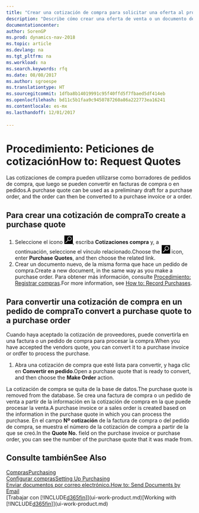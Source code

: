 ```yaml
---
title: "Crear una cotización de compra para solicitar una oferta al proveedor"
description: "Describe cómo crear una oferta de venta o un documento de solicitud de propuesta (RFQ) para registrar la oferta a un cliente para vender productos con determinadas condiciones."
documentationcenter: 
author: SorenGP
ms.prod: dynamics-nav-2018
ms.topic: article
ms.devlang: na
ms.tgt_pltfrm: na
ms.workload: na
ms.search.keywords: rfq
ms.date: 08/08/2017
ms.author: sgroespe
ms.translationtype: HT
ms.sourcegitcommit: 1dfba8b14019991c95f40ffd5f7fbaed5df414eb
ms.openlocfilehash: bd11c5b1faa9c9450787260a86a222773ea16241
ms.contentlocale: es-mx
ms.lasthandoff: 12/01/2017

---
```

# <a name="how-to-request-quotes"></a><span data-ttu-id="73829-103">Procedimiento: Peticiones de cotización</span><span class="sxs-lookup"><span data-stu-id="73829-103">How to: Request Quotes</span></span>
<span data-ttu-id="73829-104">Las cotizaciones de compra pueden utilizarse como borradores de pedidos de compra, que luego se pueden convertir en facturas de compra o en pedidos.</span><span class="sxs-lookup"><span data-stu-id="73829-104">A purchase quote can be used as a preliminary draft for a purchase order, and the order can then be converted to a purchase invoice or a order.</span></span>


## <a name="to-create-a-purchase-quote"></a><span data-ttu-id="73829-105">Para crear una cotización de compra</span><span class="sxs-lookup"><span data-stu-id="73829-105">To create a purchase quote</span></span>
1. <span data-ttu-id="73829-106">Seleccione el icono ![Buscar página o informe](media/ui-search/search_small.png "icono Buscar página o informe"), escriba **Cotizaciones compra** y, a continuación, seleccione el vínculo relacionado.</span><span class="sxs-lookup"><span data-stu-id="73829-106">Choose the ![Search for Page or Report](media/ui-search/search_small.png "Search for Page or Report icon") icon, enter **Purchase Quotes**, and then choose the related link.</span></span>
2. <span data-ttu-id="73829-107">Crear un documento nuevo, de la misma forma que hace un pedido de compra.</span><span class="sxs-lookup"><span data-stu-id="73829-107">Create a new document, in the same way as you make a purchase order.</span></span> <span data-ttu-id="73829-108">Para obtener más información, consulte [Procedimiento: Registrar compras](purchasing-how-record-purchases.md).</span><span class="sxs-lookup"><span data-stu-id="73829-108">For more information, see [How to: Record Purchases](purchasing-how-record-purchases.md).</span></span>

## <a name="to-convert-a-purchase-quote-to-a-purchase-order"></a><span data-ttu-id="73829-109">Para convertir una cotización de compra en un pedido de compra</span><span class="sxs-lookup"><span data-stu-id="73829-109">To convert a purchase quote to a purchase order</span></span>
<span data-ttu-id="73829-110">Cuando haya aceptado la cotización de proveedores, puede convertirla en una factura o un pedido de compra para procesar la compra.</span><span class="sxs-lookup"><span data-stu-id="73829-110">When you have accepted the vendors quote, you can convert it to a purchase invoice or ordfer to process the purchase.</span></span>

1. <span data-ttu-id="73829-111">Abra una cotización de compra que esté lista para convertir, y haga clic en **Convertir en pedido**.</span><span class="sxs-lookup"><span data-stu-id="73829-111">Open a purchase quote that is ready to convert, and then choose the **Make Order** action.</span></span>

<span data-ttu-id="73829-112">La cotización de compra se quita de la base de datos.</span><span class="sxs-lookup"><span data-stu-id="73829-112">The purchase quote is removed from the database.</span></span> <span data-ttu-id="73829-113">Se crea una factura de compra o un pedido de venta a partir de la información en la cotización de compra en la que puede procesar la venta.</span><span class="sxs-lookup"><span data-stu-id="73829-113">A purchase invoice or a sales order is created based on the information in the purchase quote in which you can process the purchase.</span></span> <span data-ttu-id="73829-114">En el campo **Nº cotización** de la factura de compra o del pedido de compra, se muestra el número de la cotización de compra a partir de la que se creó.</span><span class="sxs-lookup"><span data-stu-id="73829-114">In the **Quote No.** field on the purchase invoice or purchase order, you can see the number of the purchase quote that it was made from.</span></span>

## <a name="see-also"></a><span data-ttu-id="73829-115">Consulte también</span><span class="sxs-lookup"><span data-stu-id="73829-115">See Also</span></span>
[<span data-ttu-id="73829-116">Compras</span><span class="sxs-lookup"><span data-stu-id="73829-116">Purchasing</span></span>](purchasing-manage-purchasing.md)  
[<span data-ttu-id="73829-117">Configurar compras</span><span class="sxs-lookup"><span data-stu-id="73829-117">Setting Up Purchasing</span></span>](purchasing-setup-purchasing.md)  
[<span data-ttu-id="73829-118">Enviar documentos por correo electrónico.</span><span class="sxs-lookup"><span data-stu-id="73829-118">How to: Send Documents by Email</span></span>](ui-how-send-documents-email.md)  
<span data-ttu-id="73829-119">[Trabajar con [!INCLUDE[d365fin](includes/d365fin_md.md)]](ui-work-product.md)</span><span class="sxs-lookup"><span data-stu-id="73829-119">[Working with [!INCLUDE[d365fin](includes/d365fin_md.md)]](ui-work-product.md)</span></span>

